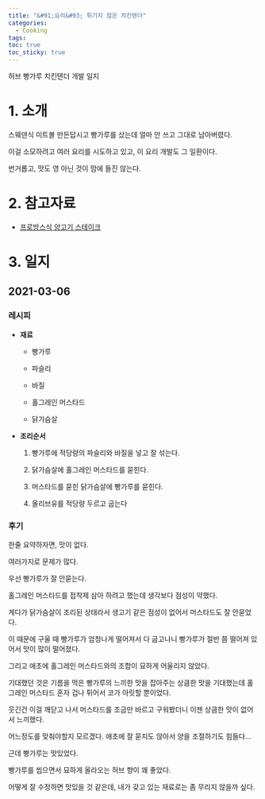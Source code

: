```yaml
---
title: "&#91;요리&#93; 튀기지 않은 치킨텐더"
categories:
  - Cooking
tags:
toc: true
toc_sticky: true
---
```


허브 빵가루 치킨텐더 개발 일지

# 1. 소개

스웨덴식 미트볼 만든답시고 빵가루를 샀는데 얼마 안 쓰고 그대로 남아버렸다.

이걸 소모하려고 여러 요리를 시도하고 있고, 이 요리 개발도 그 일환이다.

번거롭고, 맛도 영 아닌 것이 맘에 들진 않는다.

# 2. 참고자료

- [프로방스식 양고기 스테이크](https://youtu.be/N9IO9Tt94aE)

# 3. 일지

## 2021-03-06
  
### 레시피 

  - **재료**

    - 빵가루

    - 파슬리

    - 바질

    - 홀그레인 머스타드 
    
    - 닭가슴살

  - **조리순서**

    1. 빵가루에 적당량의 파슬리와 바질을 넣고 잘 섞는다.
    
    2. 닭가슴살에 홀그레인 머스타드를 묻힌다.
    
    3. 머스타드를 묻힌 닭가슴살에 빵가루를 묻힌다.
    
    4. 올리브유를 적당량 두르고 굽는다 

### 후기

  한줄 요약하자면, 맛이 없다.

  여러가지로 문제가 많다.

  우선 빵가루가 잘 안묻는다.

  홀그레인 머스타드를 접착제 삼아 하려고 했는데 생각보다 점성이 약했다.

  게다가 닭가슴살이 조리된 상태라서 생고기 같은 점성이 없어서 머스타드도 잘 안묻었다.

  이 때문에 구울 때 빵가루가 엄청나게 떨어져서 다 굽고나니 빵가루가 절반 쯤 떨어져 있어서 맛이 많이 떨어졌다.

  그리고 애초에 홀그레인 머스타드와의 조합이 묘하게 어울리지 않았다.

  기대했던 것은 기름을 먹은 빵가루의 느끼한 맛을 잡아주는 상큼한 맛을 기대했는데 홀그레인 머스타드 혼자 겁나 튀어서 코가 아릿할 뿐이었다.

  웃긴건 이걸 깨닫고 나서 머스타드를 조금만 바르고 구워봤더니 이젠 상큼한 맛이 없어서 느끼했다.

  어느정도를 맞춰야할지 모르겠다. 애초에 잘 묻지도 않아서 양을 조절하기도 힘들다...

  근데 빵가루는 맛있었다. 

  빵가루를 씹으면서 묘하게 올라오는 허브 향이 꽤 좋았다.

  어떻게 잘 수정하면 맛있을 것 같은데, 내가 갖고 있는 재료로는 좀 무리지 않을까 싶다.